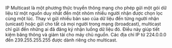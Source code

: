 IP Multicast là một phương thức truyền thông mạng cho phép gửi một gói dữ liệu từ một nguồn duy nhất đến một nhóm nhiều người nhận được chọn lọc cùng một lúc. Thay vì gửi nhiều bản sao của dữ liệu đến từng người nhận (unicast) hoặc gửi cho tất cả mọi người trong mạng (broadcast), multicast chỉ gửi đến những ai đã đăng ký nhận luồng dữ liệu đó. Điều này giúp tiết kiệm băng thông và giảm tải cho máy chủ nguồn. Các địa chỉ IP từ 224.0.0.0 đến 239.255.255.255 được dành riêng cho multicast.
